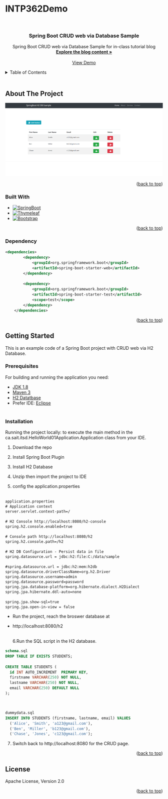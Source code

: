 # INTP362Demo

<a name="readme-top"></a>

<br />
<div align="center">
  <a href="https://github.com/aplokwn/INTP362Demo">

  </a>

<h3 align="center">Spring Boot CRUD web via Database Sample</h3>

  <p align="center">
    Spring Boot CRUD web via Database Sample for in-class tutorial blog
    <br />
    <a href="https://apsslok.wordpress.com/2022/04/10/spring-boot-crud-web-via-database/"><strong>Explore the blog content »</strong></a>
    <br />
    <br />
    <a href="https://apsslok.wordpress.com/2022/04/10/spring-boot-crud-web-via-database/3/">View Demo</a>
    
  </p>
</div>

<!-- TABLE OF CONTENTS -->
<details>
  <summary>Table of Contents</summary>
  <ol>
    <li>
      <a href="#about-the-project">About The Project</a>
      <ul>
        <li><a href="#built-with">Built With</a></li>
      <li><a href="#dependency">Dependency</a>
      </li>
      </ul>
    </li>
    <li>
      <a href="#getting-started">Getting Started</a>
      <ul>
        <li><a href="#prerequisites">Prerequisites</a></li>
        <li><a href="#installation">Installation</a></li>
        <li><a href="#license">License</a></li>
      </ul>
    </li>
  </ol>
</details>
<br/>

<!-- ABOUT THE PROJECT -->

## About The Project

![Product Name Screen Shot][product-screenshot]

<p align="right">(<a href="#readme-top">back to top</a>)</p>

### Built With

- [![SpringBoot][springboot]][springboot-url]
- [![Thymeleaf][thymeleaf]][thymeleaf-url]
- [![Bootstrap][bootstrap]][bootstrap-url]

<p align="right">(<a href="#readme-top">back to top</a>)</p>

<!-- Dependency -->

### Dependency

```XML
<dependencies>
		<dependency>
			<groupId>org.springframework.boot</groupId>
			<artifactId>spring-boot-starter-web</artifactId>
		</dependency>

		<dependency>
			<groupId>org.springframework.boot</groupId>
			<artifactId>spring-boot-starter-test</artifactId>
			<scope>test</scope>
		</dependency>
	</dependencies>
```

<p align="right">(<a href="#readme-top">back to top</a>)</p>

<!-- GETTING STARTED -->

## Getting Started

<p>This is an example code of a Spring Boot project with CRUD web via H2 Database.</p>

### Prerequisites

For building and running the application you need:

- [JDK 1.8](https://www.oracle.com/java/technologies/downloads/#java8)
- [Maven 3](https://maven.apache.org/)
- [H2 Datatbase](https://www.h2database.com/html/main.html)
- Prefer IDE: [Eclipse](https://www.eclipse.org/ide/)
  <br/><br/>

### Installation

Running the project locally: to execute the main method in the ca.sait.itsd.HelloWorld01Application.Application class from your IDE.

1. Download the repo

2. Install Spring Boot Plugin

3. Install H2 Database

4. Unzip then import the project to IDE

5. config the application.properties
   <br/> <br/>

```
application.properties
# Application context
server.servlet.context-path=/

# H2 Console http://localhost:8080/h2-console
spring.h2.console.enabled=true

# Console path http://localhost:8080/h2
spring.h2.console.path=/h2

# H2 DB Configuration - Persist data in file
spring.datasource.url = jdbc:h2:file:C:/data/sample

#spring.datasource.url = jdbc:h2:mem:h2db
spring.datasource.driverClassName=org.h2.Driver
spring.datasource.username=admin
spring.datasource.password=password
spring.jpa.database-platform=org.hibernate.dialect.H2Dialect
spring.jpa.hibernate.ddl-auto=none

spring.jpa.show-sql=true
spring.jpa.open-in-view = false
```

- Run the project, reach the broswer database at
- http://localhost:8080/h2
  <br/><br/>

  6.Run the SQL script in the H2 database.

```sql
schema.sql
DROP TABLE IF EXISTS STUDENTS;

CREATE TABLE STUDENTS (
  id INT AUTO_INCREMENT  PRIMARY KEY,
  firstname VARCHAR(250) NOT NULL,
  lastname VARCHAR(250) NOT NULL,
  email VARCHAR(250) DEFAULT NULL
);
```

<br/>

```sql
dummydata.sql
INSERT INTO STUDENTS (firstname, lastname, email) VALUES
  ('Alice', 'Smith', 'a123@gmail.com'),
  ('Ben', 'Miller', 'b123@gmail.com'),
  ('Chase', 'Jones', 'c123@gmail.com');
```

7. Switch back to http://localhost:8080 for the CRUD page.

<p align="right">(<a href="#readme-top">back to top</a>)</p>

<!-- USAGE EXAMPLES -->

## License

Apache License, Version 2.0

<p align="right">(<a href="#readme-top">back to top</a>)</p>

<!-- MARKDOWN LINKS & IMAGES -->
<!-- https://www.markdownguide.org/basic-syntax/#reference-style-links -->

[contributors-shield]: https://img.shields.io/github/contributors/github_username/repo_name.svg?style=for-the-badge
[contributors-url]: https://github.com/github_username/repo_name/graphs/contributors
[forks-shield]: https://img.shields.io/github/forks/github_username/repo_name.svg?style=for-the-badge
[forks-url]: https://github.com/github_username/repo_name/network/members
[stars-shield]: https://img.shields.io/github/stars/github_username/repo_name.svg?style=for-the-badge
[stars-url]: https://github.com/github_username/repo_name/stargazers
[issues-shield]: https://img.shields.io/github/issues/github_username/repo_name.svg?style=for-the-badge
[issues-url]: https://github.com/github_username/repo_name/issues
[license-shield]: https://img.shields.io/github/license/github_username/repo_name.svg?style=for-the-badge
[license-url]: https://github.com/github_username/repo_name/blob/master/LICENSE.txt
[linkedin-shield]: https://img.shields.io/badge/-LinkedIn-black.svg?style=for-the-badge&logo=linkedin&colorB=555
[linkedin-url]: https://linkedin.com/in/linkedin_username
[product-screenshot]: https://raw.githubusercontent.com/aplokwn/INTP362Demo/main/image/12-1.webp
[springboot]: https://img.shields.io/badge/Spring-6DB33F?style=for-the-badge&logo=spring&logoColor=white
[springboot-url]: https://spring.io/projects/spring-boot
[bootstrap]: https://img.shields.io/badge/Bootstrap-563D7C?style=for-the-badge&logo=bootstrap&logoColor=white
[bootstrap-url]: https://getbootstrap.com/
[thymeleaf]: https://img.shields.io/badge/Thymeleaf-%23005C0F.svg?style=for-the-badge&logo=Thymeleaf&logoColor=white
[thymeleaf-url]: https://www.thymeleaf.org/
